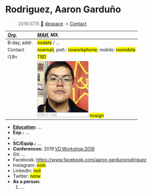 # Rodriguez, Aaron Garduño
> 2019.07.15 [🚀](../index/index.md) [despace](index.md) → [Contact](contact.md)

|*[Org.](contact.md)*|*[МАИ](zz_mai.md), MX.*|
|:--|:--|
|B‑day, addr.|<mark>nodate</mark> / …|
|Contact|<mark>noemail</mark>, *раб.:* <mark>noworkphone</mark>; *mobile:* <mark>nomobile</mark>|
|i18n|<mark>TBD</mark>|
||[![](f/contact/r/rodriguez1_photo_thumb.jpg)](f/contact/r/rodriguez1_photo.jpg) <mark>nosign</mark>|

   - **[Education](edu.md):** …
   - **Exp.:** …
   - …
   - **SC/Equip.:** …
   - **Conferences:** 2019 [VD Workshop 2019](vdws2019.md)
   - Git: …
   - Facebook: <https://www.facebook.com/aaron.gardunorodriguez>
   - Instagram: <mark>noin</mark>
   - LinkedIn: <mark>noli</mark>
   - Twitter: <mark>notw</mark>
   - **As a person:**
      1. …
